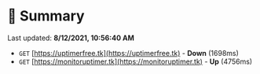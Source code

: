 # 📖 Summary
Last updated: **8/12/2021, 10:56:40 AM**

- `GET` [https://uptimerfree.tk](https://uptimerfree.tk) - **Down** (1698ms)
- `GET` [https://monitoruptimer.tk](https://monitoruptimer.tk) - **Up** (4756ms)
